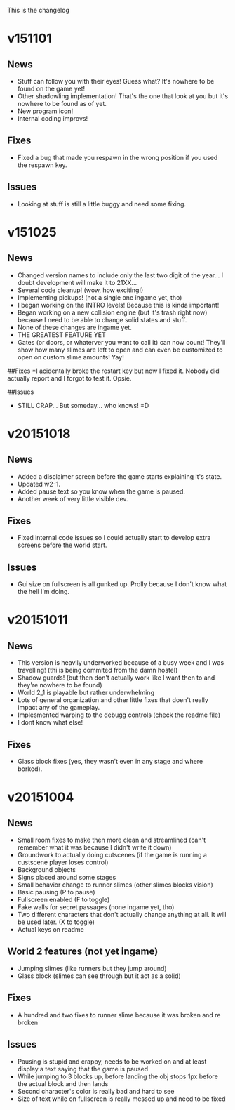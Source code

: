 This is the changelog
# v151101
## News
* Stuff can follow you with their eyes! Guess what? It's nowhere to be found on the game yet!
* Other shadowling implementation! That's the one that look at you but it's nowhere to be found as of yet.
* New program icon!
* Internal coding improvs!

## Fixes
* Fixed a bug that made you respawn in the wrong position if you used the respawn key.

## Issues
* Looking at stuff is still a little buggy and need some fixing.

# v151025
## News
* Changed version names to include only the last two digit of the year... I doubt development will make it to 21XX...
* Several code cleanup! (wow, how exciting!)
* Implementing pickups! (not a single one ingame yet, tho)
* I began working on the INTRO levels! Because this is kinda important!
* Began working on a new collision engine (but it's trash right now) because I need to be able to change solid states and stuff.
* None of these changes are ingame yet.
* THE GREATEST FEATURE YET
* Gates (or doors, or whaterver you want to call it) can now count! They'll show how many slimes are left to open and can even be customized to open on custom slime amounts! Yay!

##Fixes
*I acidentally broke the restart key but now I fixed it. Nobody did actually report and I forgot to test it. Opsie.

##Issues
* STILL CRAP... But someday... who knows! =D

# v20151018
## News
* Added a disclaimer screen before the game starts explaining it's state.
* Updated w2-1.
* Added pause text so you know when the game is paused.
* Another week of very little visible dev.

## Fixes
* Fixed internal code issues so I could actually start to develop extra screens before the world start.

## Issues
* Gui size on fullscreen is all gunked up. Prolly because I don't know what the hell I'm doing.

# v20151011
## News
* This version is heavily underworked because of a busy week and I was travelling! (thi is being commited from the damn hostel)
* Shadow guards! (but then don't actually work like I want then to and they're nowhere to be found)
* World 2_1 is playable but rather underwhelming
* Lots of general organization and other little fixes that doen't really impact any of the gameplay.
* Implesmented warping to the debugg controls (check the readme file)
* I dont know what else!

## Fixes
* Glass block fixes (yes, they wasn't even in any stage and where borked).

# v20151004
## News
* Small room fixes to make then more clean and streamlined (can't remember what it was because I didn't write it down)
* Groundwork to actually doing cutscenes (if the game is running a custscene player loses control)
* Background objects
* Signs placed around some stages
* Small behavior change to runner slimes (other slimes blocks vision)
* Basic pausing (P to pause)
* Fullscreen enabled (F to toggle)
* Fake walls for secret passages (none ingame yet, tho)
* Two different characters that don't actually change anything at all. It will be used later. (X to toggle)
* Actual keys on readme

## World 2 features (not yet ingame)
* Jumping slimes (like runners but they jump around)
* Glass block (slimes can see through but it act as a solid)

## Fixes
* A hundred and two fixes to runner slime because it was broken and re broken

## Issues
* Pausing is stupid and crappy, needs to be worked on and at least display a text saying that the game is paused
* While jumping to 3 blocks up, before landing the obj stops 1px before the actual block and then lands
* Second character's color is really bad and hard to see
* Size of text while on fullscreen is really messed up and need to be fixed
